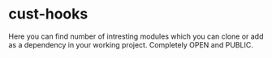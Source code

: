 # cust-hooks

Here you can find number of intresting modules which you can clone or add as a dependency in your working project. Completely OPEN and PUBLIC.
